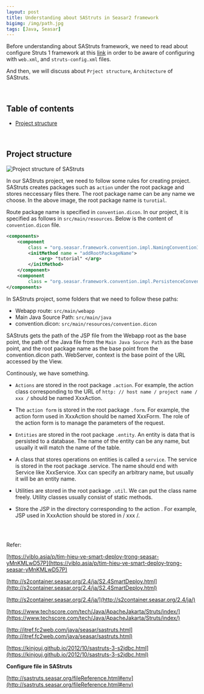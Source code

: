 ```yaml
---
layout: post
title: Understanding about SAStruts in Seasar2 framework
bigimg: /img/path.jpg
tags: [Java, Seasar]
---
```


Before understanding about SAStruts framework, we need to read about configure Struts 1 framework at this [link](https://ducmanhphan.github.io/2019-03-11-How-to-configure-in-Struts-1-framework) in order to be aware of configuring with ```web.xml```, and ```struts-config.xml``` files. 

And then, we will discuss about ```Prject structure```, ```Architecture``` of SAStruts. 

<br>

## Table of contents
- [Project structure](#project-structure)




<br>

## Project structure

![Project structure of SAStruts](../img/struts-1-framework/project-structure.png)

In our SAStruts project, we need to follow some rules for creating project. SAStruts creates packages such as ```action``` under the root package and stores neccessary files there. The root package name can be any name we choose. In the above image, the root package name is ```turotial```.

Route package name is specified in ```convention.dicon```. In our project, it is specified as follows in ```src/main/resources```. Below is the content of ```convention.dicon``` file.

```xml
<components>
    <component
        class = "org.seasar.framework.convention.impl.NamingConventionImpl">
        <initMethod name = "addRootPackageName"> 
            <arg> "tutorial" </arg> 
        </initMethod>
    </component>
    <component
        class = "org.seasar.framework.convention.impl.PersistenceConventionImpl" />
</components>
```

In SAStruts project, some folders that we need to follow these paths:
- Webapp route: ```src/main/webapp```
- Main Java Source Path: ```src/main/java```
- convention.dicon: ```src/main/resources/convention.dicon```

SAStruts gets the path of the JSP file from the Webapp root as the base point, the path of the Java file from the ```Main Java Source Path``` as the base point, and the root package name as the base point from the convention.dicon path. WebServer, context is the base point of the URL accessed by the View.

Continously, we have something. 
- ```Actions``` are stored in the root package ```.action```. For example, the action class corresponding to the URL of ```http: // host name / project name / xxx /``` should be named XxxAction.

- The ```action form``` is stored in the root package ```.form```. For example, the action form used in XxxAction should be named XxxForm. The role of the action form is to manage the parameters of the request.

- ```Entities``` are stored in the root package ```.entity```. An entity is data that is persisted to a database. The name of the entity can be any name, but usually it will match the name of the table.

- A class that stores operations on entities is called a ```service```. The service is stored in the root package .service. The name should end with Service like XxxService. Xxx can specify an arbitrary name, but usually it will be an entity name.

- Utilities are stored in the root package ```.util```. We can put the class name freely. Utility classes usually consist of static methods.

- Store the JSP in the directory corresponding to the action . For example, JSP used in XxxAction should be stored in / xxx /. 

<br>

## 

Refer:

[https://viblo.asia/p/tim-hieu-ve-smart-deploy-trong-seasar-yMnKMLwD57P](https://viblo.asia/p/tim-hieu-ve-smart-deploy-trong-seasar-yMnKMLwD57P)

[http://s2container.seasar.org/2.4/ja/S2.4SmartDeploy.html](http://s2container.seasar.org/2.4/ja/S2.4SmartDeploy.html)

[http://s2container.seasar.org/2.4/ja/](http://s2container.seasar.org/2.4/ja/)

[https://www.techscore.com/tech/Java/ApacheJakarta/Struts/index/](https://www.techscore.com/tech/Java/ApacheJakarta/Struts/index/)

[http://itref.fc2web.com/java/seasar/sastruts.html](http://itref.fc2web.com/java/seasar/sastruts.html)

[https://kinjouj.github.io/2012/10/sastruts-3-s2jdbc.html](https://kinjouj.github.io/2012/10/sastruts-3-s2jdbc.html)

**Configure file in SAStruts**

[http://sastruts.seasar.org/fileReference.html#env](http://sastruts.seasar.org/fileReference.html#env)
